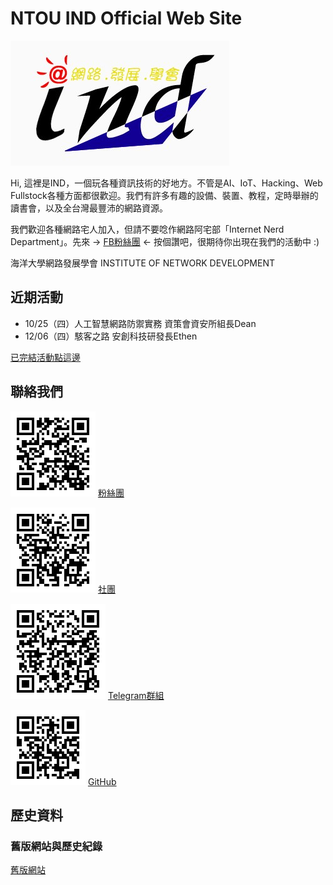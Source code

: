 # NTOU IND Official Web Site

![](img/INDmark1-2.jpg)

Hi, 這裡是IND，一個玩各種資訊技術的好地方。不管是AI、IoT、Hacking、Web Fullstock各種方面都很歡迎。我們有許多有趣的設備、裝置、教程，定時舉辦的讀書會，以及全台灣最豐沛的網路資源。

我們歡迎各種網路宅人加入，但請不要唸作網路阿宅部「Internet Nerd Department」。先來 -> [FB粉絲團](https://www.facebook.com/ind.ntou/) <- 按個讚吧，很期待你出現在我們的活動中 :)

海洋大學網路發展學會 INSTITUTE OF NETWORK DEVELOPMENT

## 近期活動

* 10/25（四）人工智慧網路防禦實務 資策會資安所組長Dean
* 12/06（四）駭客之路 安創科技研發長Ethen 

[已完結活動點這邊](https://www.facebook.com/ind.ntou/events)

## 聯絡我們

![](img/qr_fbfan.png)
[粉絲團](https://www.facebook.com/ind.ntou/)

![](img/qr_fbgroup.png)
[社團](https://www.facebook.com/groups/ind.ntou/)

![](img/qr_telegram.png)
[Telegram群組](https://t.me/joinchat/A0isxRDS_IZnfSabF-shug)

![](img/qr_github.png)
[GitHub](https://github.com/ntouind)

## 歷史資料

### 舊版網站與歷史紀錄

[舊版網站](old)